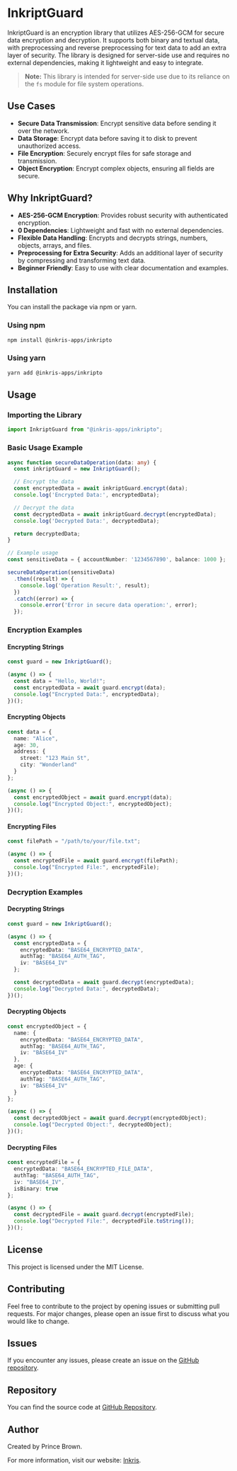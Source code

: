 # InkriptGuard

InkriptGuard is an encryption library that utilizes AES-256-GCM for secure data encryption and decryption. It supports both binary and textual data, with preprocessing and reverse preprocessing for text data to add an extra layer of security. The library is designed for server-side use and requires no external dependencies, making it lightweight and easy to integrate.

> **Note:** This library is intended for server-side use due to its reliance on the `fs` module for file system operations.

## Use Cases

- **Secure Data Transmission**: Encrypt sensitive data before sending it over the network.
- **Data Storage**: Encrypt data before saving it to disk to prevent unauthorized access.
- **File Encryption**: Securely encrypt files for safe storage and transmission.
- **Object Encryption**: Encrypt complex objects, ensuring all fields are secure.

## Why InkriptGuard?

- **AES-256-GCM Encryption**: Provides robust security with authenticated encryption.
- **0 Dependencies**: Lightweight and fast with no external dependencies.
- **Flexible Data Handling**: Encrypts and decrypts strings, numbers, objects, arrays, and files.
- **Preprocessing for Extra Security**: Adds an additional layer of security by compressing and transforming text data.
- **Beginner Friendly**: Easy to use with clear documentation and examples.

## Installation

You can install the package via npm or yarn.

### Using npm

```sh
npm install @inkris-apps/inkripto
```

### Using yarn

```sh
yarn add @inkris-apps/inkripto
```

## Usage

### Importing the Library

```typescript
import InkriptGuard from "@inkris-apps/inkripto";
```

### Basic Usage Example

```typescript
async function secureDataOperation(data: any) {
  const inkriptGuard = new InkriptGuard();

  // Encrypt the data
  const encryptedData = await inkriptGuard.encrypt(data);
  console.log('Encrypted Data:', encryptedData);

  // Decrypt the data
  const decryptedData = await inkriptGuard.decrypt(encryptedData);
  console.log('Decrypted Data:', decryptedData);

  return decryptedData;
}

// Example usage
const sensitiveData = { accountNumber: '1234567890', balance: 1000 };

secureDataOperation(sensitiveData)
  .then((result) => {
    console.log('Operation Result:', result);
  })
  .catch((error) => {
    console.error('Error in secure data operation:', error);
  });
```

### Encryption Examples

#### Encrypting Strings

```typescript
const guard = new InkriptGuard();

(async () => {
  const data = "Hello, World!";
  const encryptedData = await guard.encrypt(data);
  console.log("Encrypted Data:", encryptedData);
})();
```

#### Encrypting Objects

```typescript
const data = {
  name: "Alice",
  age: 30,
  address: {
    street: "123 Main St",
    city: "Wonderland"
  }
};

(async () => {
  const encryptedObject = await guard.encrypt(data);
  console.log("Encrypted Object:", encryptedObject);
})();
```

#### Encrypting Files

```typescript
const filePath = "/path/to/your/file.txt";

(async () => {
  const encryptedFile = await guard.encrypt(filePath);
  console.log("Encrypted File:", encryptedFile);
})();
```

### Decryption Examples

#### Decrypting Strings

```typescript
const guard = new InkriptGuard();

(async () => {
  const encryptedData = {
    encryptedData: "BASE64_ENCRYPTED_DATA",
    authTag: "BASE64_AUTH_TAG",
    iv: "BASE64_IV"
  };

  const decryptedData = await guard.decrypt(encryptedData);
  console.log("Decrypted Data:", decryptedData);
})();
```

#### Decrypting Objects

```typescript
const encryptedObject = {
  name: {
    encryptedData: "BASE64_ENCRYPTED_DATA",
    authTag: "BASE64_AUTH_TAG",
    iv: "BASE64_IV"
  },
  age: {
    encryptedData: "BASE64_ENCRYPTED_DATA",
    authTag: "BASE64_AUTH_TAG",
    iv: "BASE64_IV"
  }
};

(async () => {
  const decryptedObject = await guard.decrypt(encryptedObject);
  console.log("Decrypted Object:", decryptedObject);
})();
```

#### Decrypting Files

```typescript
const encryptedFile = {
  encryptedData: "BASE64_ENCRYPTED_FILE_DATA",
  authTag: "BASE64_AUTH_TAG",
  iv: "BASE64_IV",
  isBinary: true
};

(async () => {
  const decryptedFile = await guard.decrypt(encryptedFile);
  console.log("Decrypted File:", decryptedFile.toString());
})();
```

## License

This project is licensed under the MIT License.

## Contributing

Feel free to contribute to the project by opening issues or submitting pull requests. For major changes, please open an issue first to discuss what you would like to change.

## Issues

If you encounter any issues, please create an issue on the [GitHub repository](https://github.com/inkris-apps/inkriptGuard/issues).

## Repository

You can find the source code at [GitHub Repository](https://github.com/inkris-apps/inkriptGuard).

## Author

Created by Prince Brown.

For more information, visit our website: [Inkris](https://inkris.ca).